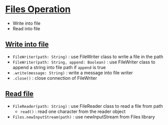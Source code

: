 # [Files Operation](https://github.com/HidayatRivai2020/kotlin/blob/main/src/main/kotlin/data_structure)
- Write into file
- Read into file

## [Write into file](https://github.com/HidayatRivai2020/kotlin/blob/main/src/main/kotlin/data_structure/WriteToFile.kt)
- `FileWriter(path: String)` : use FileWriter class to write a file in the path
- `FileWriter(path: String, append: Boolean)` : use FileWriter class to append a string into file path if `append` is true
- `.write(message: String)` : write a message into file writer
- `.close()` : close connection of FileWriter

## [Read file](https://github.com/HidayatRivai2020/kotlin/blob/main/src/main/kotlin/data_structure/ReadFile.kt)
- `FileReader(path: String)` : use FileReader class to read a file from path
  - `read()` : read one character from the reader object
- `Files.newInputStream(path)` : use newInputStream from Files library